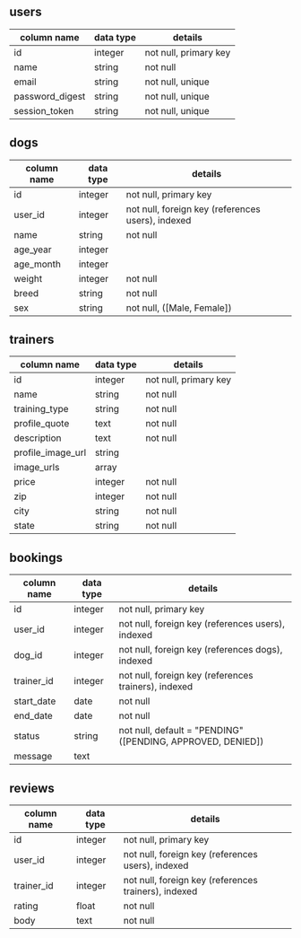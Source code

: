 ## users
column name       | data type | details
------------------|-----------|-----------------------
id                | integer   | not null, primary key
name              | string    | not null
email             | string    | not null, unique
password_digest   | string    | not null, unique
session_token     | string    | not null, unique

## dogs
column name       | data type | details
------------------|-----------|--------------------------------------------------
id                | integer   | not null, primary key
user_id           | integer   | not null, foreign key (references users), indexed
name              | string    | not null
age_year          | integer   |
age_month         | integer   |
weight            | integer   | not null
breed             | string    | not null
sex               | string    | not null, ([Male, Female])

## trainers
column name        | data type | details
-------------------|-----------|-----------------------
id                 | integer   | not null, primary key
name               | string    | not null
training_type      | string    | not null
profile_quote      | text      | not null
description        | text      | not null
profile_image_url  | string    |
image_urls         | array     |
price              | integer   | not null
zip                | integer   | not null
city               | string    | not null
state              | string    | not null

## bookings
column name | data type | details
------------|-----------|-----------------------------------------------------------
id          | integer   | not null, primary key
user_id     | integer   | not null, foreign key (references users), indexed
dog_id      | integer   | not null, foreign key (references dogs), indexed
trainer_id  | integer   | not null, foreign key (references trainers), indexed
start_date  | date      | not null
end_date    | date      | not null
status      | string    | not null, default = "PENDING" ([PENDING, APPROVED, DENIED])
message     | text      |


## reviews
column name | data type | details
------------|-----------|-----------------------------------------------------
id          | integer   | not null, primary key
user_id     | integer   | not null, foreign key (references users), indexed
trainer_id  | integer   | not null, foreign key (references trainers), indexed
rating      | float     | not null
body        | text      | not null
